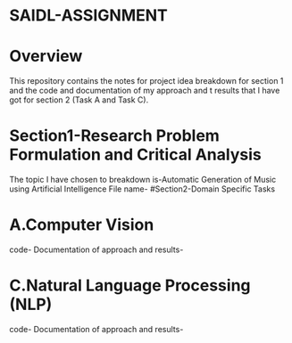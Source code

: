 # SAIDL-ASSIGNMENT
# Overview
This repository contains the notes for project idea breakdown for section 1 and the code and documentation of my approach and t results that I have got for section 2 (Task A and Task C).

# Section1-Research Problem Formulation and Critical Analysis 
The topic I have chosen to breakdown is-Automatic Generation of Music using Artificial Intelligence
File name-
#Section2-Domain Specific Tasks
# A.Computer Vision
code-
Documentation of  approach and results-
# C.Natural Language Processing (NLP)
code-
Documentation of  approach and results-
